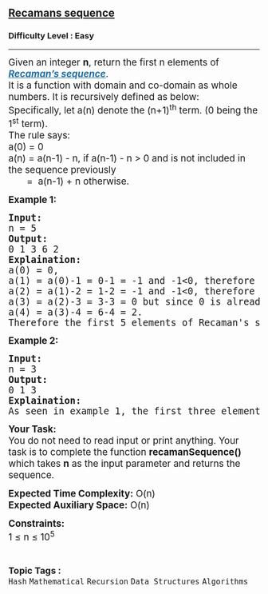 <h2><a href="https://www.geeksforgeeks.org/problems/recamans-sequence4856/1">Recamans sequence</a></h2><h3>Difficulty Level : Easy</h3><hr><div class="problems_problem_content__Xm_eO"><p><span style="font-size: 14pt;">Given an integer <strong>n</strong>, return the first n elements of <a href="http://mathworld.wolfram.com/RecamansSequence.html"><span style="text-decoration: underline;"><em><strong><span style="color: rgb(35, 111, 161); text-decoration: underline; --darkreader-inline-color: #64addd;" data-darkreader-inline-color="">Recaman’s sequence</span></strong></em></span></a>.<br>It is a function with domain and <span class="wiseone-analysis-result wiseone-analysis-result-entity">co-domain</span> as <span class="wiseone-analysis-result wiseone-analysis-result-entity">whole numbers</span>. It is <span class="wiseone-analysis-result wiseone-analysis-result-entity">recursively</span> defined as below:<br>Specifically, let <span class="wiseone-analysis-result wiseone-analysis-result-entity">a(n)</span> denote the (n+1)<sup>th</sup> term. (0 being the 1<sup>st</sup> term).<br>The rule says:<br></span><span style="font-size: 14pt;">a(0) = 0<br><span class="wiseone-analysis-result wiseone-analysis-result-entity wiseone-analysis-result-repeat">a(n)</span> = a(n-1) - n, if a(n-1) - n &gt; 0 and is not included in the sequence previously<br>&nbsp; &nbsp; &nbsp; &nbsp;=&nbsp; a(n-1) + n otherwise. </span></p>
<p><span style="font-size: 14pt;"><strong>Example 1:</strong></span></p>
<pre><span style="font-size: 14pt;"><strong>Input:</strong> <br>n = 5
<strong>Output:</strong> <br>0 1 3 6 2
<strong>Explaination:</strong> <br>a(0) = 0,<br>a(1) = a(0)-1 = 0-1 = -1 and -1&lt;0, therefore a(1) = a(0)+1 = 1,<br>a(2) = a(1)-2 = 1-2 = -1 and -1&lt;0, therefore a(2) = a(1)+2 = 3,<br>a(3) = a(2)-3 = 3-3 = 0 but since 0 is already present in the sequence, a(3) = a(2)+3 = 3+3 = 6,<br>a(4) = a(3)-4 = 6-4 = 2.<br>Therefore the first 5 elements of <span class="wiseone-analysis-result wiseone-analysis-result-entity">Recaman</span>'s sequence will be 0 1 3 6 2.</span></pre>
<p><span style="font-size: 14pt;"><strong>Example 2:</strong></span></p>
<pre><span style="font-size: 14pt;"><strong>Input:</strong> <br>n = 3
<strong>Output:</strong> <br>0 1 3
<strong>Explaination:</strong> <br>As seen in example 1, the first three elements will be 0 1 3.</span></pre>
<p><span style="font-size: 14pt;"><strong>Your Task:</strong><br>You do not need to read input or print anything. Your task is to complete the function <strong>recamanSequence()</strong> which takes <strong>n</strong> as the <span class="wiseone-analysis-result wiseone-analysis-result-entity">input parameter</span> and returns the sequence.</span></p>
<p><span style="font-size: 14pt;"><strong><span class="wiseone-analysis-result wiseone-analysis-result-entity">Expected Time</span> Complexity:</strong> <span class="wiseone-analysis-result wiseone-analysis-result-entity">O(n)</span><br><strong>Expected Auxiliary Space:</strong> <span class="wiseone-analysis-result wiseone-analysis-result-entity wiseone-analysis-result-repeat">O(n)</span></span></p>
<p><span style="font-size: 14pt;"><strong>Constraints:</strong><br>1 ≤ n ≤ 10<sup>5</sup></span></p></div><br><p><span style=font-size:18px><strong>Topic Tags : </strong><br><code>Hash</code>&nbsp;<code>Mathematical</code>&nbsp;<code>Recursion</code>&nbsp;<code>Data Structures</code>&nbsp;<code>Algorithms</code>&nbsp;